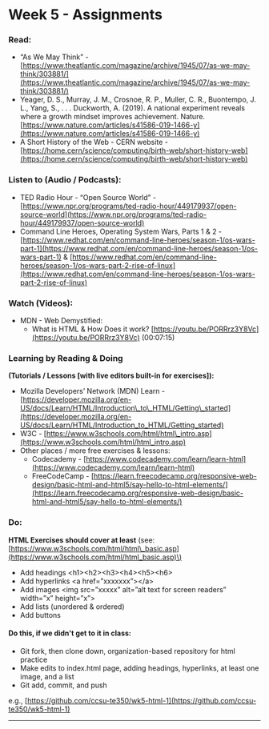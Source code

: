 # Week 5 - Assignments

### **Read:**

* “As We May Think” - [https://www.theatlantic.com/magazine/archive/1945/07/as-we-may-think/303881/](https://www.theatlantic.com/magazine/archive/1945/07/as-we-may-think/303881/)
* Yeager, D. S., Murray, J. M., Crosnoe, R. P., Muller, C. R., Buontempo, J. L., Yang, S., . . . Duckworth, A. \(2019\). A national experiment reveals where a growth mindset improves achievement. Nature. [https://www.nature.com/articles/s41586-019-1466-y](https://www.nature.com/articles/s41586-019-1466-y)
* A Short History of the Web - CERN website - [https://home.cern/science/computing/birth-web/short-history-web](https://home.cern/science/computing/birth-web/short-history-web)

### **Listen to \(Audio / Podcasts\):**

* TED Radio Hour - “Open Source World” - [https://www.npr.org/programs/ted-radio-hour/449179937/open-source-world](https://www.npr.org/programs/ted-radio-hour/449179937/open-source-world)
* Command Line Heroes, Operating System Wars, Parts 1 & 2 - [https://www.redhat.com/en/command-line-heroes/season-1/os-wars-part-1](https://www.redhat.com/en/command-line-heroes/season-1/os-wars-part-1) & [https://www.redhat.com/en/command-line-heroes/season-1/os-wars-part-2-rise-of-linux](https://www.redhat.com/en/command-line-heroes/season-1/os-wars-part-2-rise-of-linux)

### **Watch \(Videos\):**

* MDN - Web Demystified:
  * What is HTML & How Does it work? [https://youtu.be/PORRrz3Y8Vc](https://youtu.be/PORRrz3Y8Vc) \(00:07:15\)

### **Learning by Reading & Doing** 

**\(Tutorials / Lessons \[with live editors built-in for exercises\]\):**

* Mozilla Developers’ Network \(MDN\) Learn - [https://developer.mozilla.org/en-US/docs/Learn/HTML/Introduction\_to\_HTML/Getting\_started](https://developer.mozilla.org/en-US/docs/Learn/HTML/Introduction_to_HTML/Getting_started)
* W3C - [https://www.w3schools.com/html/html\_intro.asp](https://www.w3schools.com/html/html_intro.asp) 
* Other places / more free exercises & lessons:
  * Codecademy - [https://www.codecademy.com/learn/learn-html](https://www.codecademy.com/learn/learn-html)
  * FreeCodeCamp - [https://learn.freecodecamp.org/responsive-web-design/basic-html-and-html5/say-hello-to-html-elements/](https://learn.freecodecamp.org/responsive-web-design/basic-html-and-html5/say-hello-to-html-elements/)

### **Do:** 

**HTML Exercises should cover at least** \(see: [https://www.w3schools.com/html/html\_basic.asp](https://www.w3schools.com/html/html_basic.asp)\)

* Add headings &lt;h1&gt;&lt;h2&gt;&lt;h3&gt;&lt;h4&gt;&lt;h5&gt;&lt;h6&gt;
* Add hyperlinks &lt;a href=”xxxxxxx”&gt;&lt;/a&gt;
* Add images &lt;img src=”xxxxx” alt=”alt text for screen readers” width=”x” height=”x”&gt;
* Add lists \(unordered & ordered\)
* Add buttons

#### Do this, if we didn't get to it in class:

* Git fork, then clone down, organization-based repository for html practice
* Make edits to index.html page, adding headings, hyperlinks, at least one image, and a list
* Git add, commit, and push

e.g., [https://github.com/ccsu-te350/wk5-html-1](https://github.com/ccsu-te350/wk5-html-1)   
****

